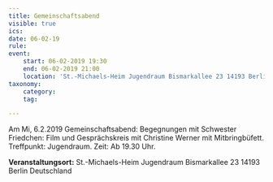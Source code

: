 ```yaml
---
title: Gemeinschaftsabend
visible: true
ics: 
date: 06-02-19
rule: 
event:
	start: 06-02-2019 19:30
	end: 06-02-2019 21:00
	location: 'St.-Michaels-Heim Jugendraum Bismarkallee 23 14193 Berlin Deutschland'
taxonomy:
	category: 
	tag: 

---
```

Am Mi, 6.2.2019 Gemeinschaftsabend: Begegnungen mit Schwester Friedchen: Film und Gesprächskreis mit Christine Werner mit Mitbringbüfett.
Treffpunkt: Jugendraum. Zeit: Ab 19.30 Uhr.


**Veranstaltungsort:** St.-Michaels-Heim
Jugendraum
Bismarkallee 23
14193 Berlin
Deutschland

